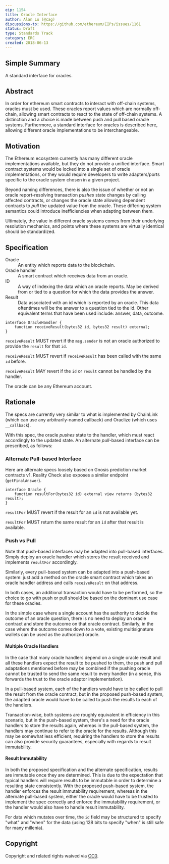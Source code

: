 ```yaml
---
eip: 1154
title: Oracle Interface
author: Alan Lu (@cag)
discussions-to: https://github.com/ethereum/EIPs/issues/1161
status: Draft
type: Standards Track
category: ERC
created: 2018-06-13
---
```


## Simple Summary
A standard interface for oracles.

## Abstract
In order for ethereum smart contracts to interact with off-chain systems, oracles must be used. These oracles report values which are normally off-chain, allowing smart contracts to react to the state of off-chain systems. A distinction and a choice is made between push and pull based oracle systems. Furthermore, a standard interface for oracles is described here, allowing different oracle implementations to be interchangeable.

## Motivation
The Ethereum ecosystem currently has many different oracle implementations available, but they do not provide a unified interface. Smart contract systems would be locked into a single set of oracle implementations, or they would require developers to write adapters/ports specific to the oracle system chosen in a given project.

Beyond naming differences, there is also the issue of whether or not an oracle report-resolving transaction _pushes_ state changes by calling affected contracts, or changes the oracle state allowing dependent contracts to _pull_ the updated value from the oracle. These differing system semantics could introduce inefficiencies when adapting between them.

Ultimately, the value in different oracle systems comes from their underlying resolution mechanics, and points where these systems are virtually identical should be standardized.

## Specification

<dl>
  <dt>Oracle</dt>
  <dd>An entity which reports data to the blockchain.</dd>

  <dt>Oracle handler</dt>
  <dd>A smart contract which receives data from an oracle.</dd>

  <dt>ID</dt>
  <dd>A way of indexing the data which an oracle reports. May be derived from or tied to a question for which the data provides the answer.</dd>

  <dt>Result</dt>
  <dd>Data associated with an id which is reported by an oracle. This data oftentimes will be the answer to a question tied to the id. Other equivalent terms that have been used include: answer, data, outcome.</dd>
</dl>

```solidity
interface OracleHandler {
    function receiveResult(bytes32 id, bytes32 result) external;
}
```

`receiveResult` MUST revert if the `msg.sender` is not an oracle authorized to provide the `result` for that `id`.

`receiveResult` MUST revert if `receiveResult` has been called with the same `id` before.

`receiveResult` MAY revert if the `id` or `result` cannot be handled by the handler.

The oracle can be any Ethereum account.

## Rationale
The specs are currently very similar to what is implemented by ChainLink (which can use any arbitrarily-named callback) and Oraclize (which uses `__callback`).

With this spec, the oracle _pushes_ state to the handler, which must react accordingly to the updated state. An alternate _pull_-based interface can be prescribed, as follows:

### Alternate Pull-based Interface
Here are alternate specs loosely based on Gnosis prediction market contracts v1. Reality Check also exposes a similar endpoint (`getFinalAnswer`).

```solidity
interface Oracle {
    function resultFor(bytes32 id) external view returns (bytes32 result);
}
```

`resultFor` MUST revert if the result for an `id` is not available yet.

`resultFor` MUST return the same result for an `id` after that result is available.

### Push vs Pull
Note that push-based interfaces may be adapted into pull-based interfaces. Simply deploy an oracle handler which stores the result received and implements `resultFor` accordingly.

Similarly, every pull-based system can be adapted into a push-based system: just add a method on the oracle smart contract which takes an oracle handler address and calls `receiveResult` on that address.

In both cases, an additional transaction would have to be performed, so the choice to go with push or pull should be based on the dominant use case for these oracles.

In the simple case where a single account has the authority to decide the outcome of an oracle question, there is no need to deploy an oracle contract and store the outcome on that oracle contract. Similarly, in the case where the outcome comes down to a vote, existing multisignature wallets can be used as the authorized oracle.

#### Multiple Oracle Handlers
In the case that many oracle handlers depend on a single oracle result and all these handlers expect the result to be pushed to them, the push and pull adaptations mentioned before may be combined if the pushing oracle cannot be trusted to send the same result to every handler (in a sense, this forwards the trust to the oracle adaptor implementation).

In a pull-based system, each of the handlers would have to be called to pull the result from the oracle contract, but in the proposed push-based system, the adapted oracle would have to be called to push the results to each of the handlers.

Transaction-wise, both systems are roughly equivalent in efficiency in this scenario, but in the push-based system, there's a need for the oracle handlers to store the results again, whereas in the pull-based system, the handlers may continue to refer to the oracle for the results. Although this may be somewhat less efficient, requiring the handlers to store the results can also provide security guarantees, especially with regards to result immutability.

#### Result Immutability
In both the proposed specification and the alternate specification, results are immutable once they are determined. This is due to the expectation that typical handlers will require results to be immutable in order to determine a resulting state consistently. With the proposed push-based system, the handler enforces the result immutability requirement, whereas in the alternate pull-based system, either the oracle would have to be trusted to implement the spec correctly and enforce the immutability requirement, or the handler would also have to handle result immutability.

For data which mutates over time, the `id` field may be structured to specify "what" and "when" for the data (using 128 bits to specify "when" is still safe for many millenia).

## Copyright
Copyright and related rights waived via [CC0](https://creativecommons.org/publicdomain/zero/1.0/).
